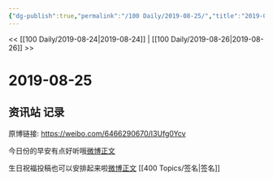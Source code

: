 ```yaml
---
{"dg-publish":true,"permalink":"/100 Daily/2019-08-25/","title":"2019-08-25","created":"2023-03-27T21:32:49.050+08:00","updated":"2023-03-27T21:33:20.161+08:00"}
---
```



<< [[100 Daily/2019-08-24\|2019-08-24]] | [[100 Daily/2019-08-26\|2019-08-26]] >>

# 2019-08-25

## 资讯站 记录

原博链接: https://weibo.com/6466290670/I3Ufg0Ycv

今日份的早安有点好听哦[微博正文](https://weibo.com/detail/4409087330289766)

生日祝福投稿也可以安排起来啦[微博正文](https://weibo.com/detail/4409212966724004) [[400 Topics/签名\|签名]]
